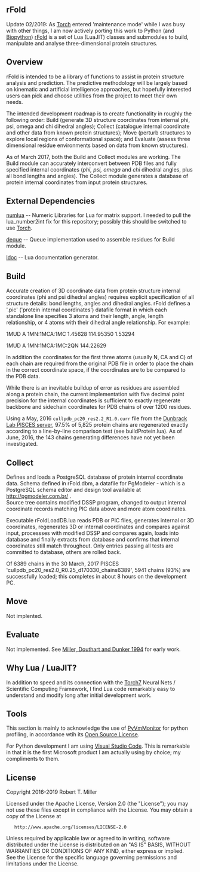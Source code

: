 ## rFold
Update 02/2019: As [Torch](https://github.com/torch/distro) entered 'maintenance mode' while I was busy with other things, I am now actively porting this work to Python (and [Biopython](https://biopython.org/))
[rFold](http://rob-miller.github.io/rFold/doc/topics/README.md.html) is a set of Lua (LuaJIT) classes and submodules to build, manipulate and analyse three-dimensional protein structures.

## Overview

rFold is intended to be a library of functions to assist in protein structure analysis and prediction.  The predictive methodology will be largely based on kinematic and artificial intelligence approaches, but hopefully interested users can pick and choose utilities from the project to meet their own needs.

The intended development roadmap is to create functionality in roughly the following order: Build (generate 3D structure coordinates from internal phi, psi, omega and chi dihedral angles); Collect (catalogue internal coordinate and other data from known protein structures); Move (perturb structures to explore local regions of conformational space); and Evaluate (assess three dimensional residue environments based on data from known structures).

As of March 2017, both the Build and Collect modules are working.  The Build module can accurately interconvert between PDB files and fully specified internal coordinates (_phi, psi, omega_ and _chi_ dihedral angles, plus all bond lengths and angles).  The Collect module generates a database of protein internal coordinates from input protein structures. 

## External Dependencies

[numlua](https://github.com/carvalho/numlua) -- Numeric Libraries for Lua for matrix support.  I needed to pull the lua_number2int fix for this repository; possibly this should be switched to use [Torch](http://torch.ch/).

[deque](https://github.com/catwell/cw-lua/tree/master/deque) -- Queue implementation used to assemble residues for Build module.

[ldoc](https://github.com/stevedonovan/LDoc) -- Lua documentation generator.

## Build

Accurate creation of 3D coordinate data from protein structure internal coordinates (phi and psi dihedral angles) requires explicit specification of all structure details: bond lengths, angles and dihedral angles.  rFold defines a '.pic' ('protein internal coordinates') datafile format in which each standalone line specifies 3 atoms and their length, angle, length relationship, or 4 atoms with their dihedral angle relationship.  For example:

1MUD A 1MN:1MCA:1MC   1.45628 114.95350   1.53294

1MUD A 1MN:1MCA:1MC:2QN 144.22629

In addition the coordinates for the first three atoms (usually N, CA and C) of each chain are required from the original PDB file in order to place the chain in the correct coordinate space, if the coordinates are to be compared to the PDB data.

While there is an inevitable buildup of error as residues are assembled along a protein chain, the current implementation with five decimal point precision for the internal coordinates is sufficient to exactly regenerate backbone and sidechain coordinates for PDB chains of over 1200 residues.

Using a May, 2016 `cullpdb_pc20_res2.2_R1.0.curr` file from the [Dunbrack Lab PISCES server](http://dunbrack.fccc.edu/PISCES.php), 97.5% of 5,825 protein chains are regenerated exactly according to a line-by-line comparison test (see buildProtein.lua).  As of June, 2016, the 143 chains generating differences have not yet been investigated.

## Collect

Defines and loads a PostgreSQL database of protein internal coordinate data.  Schema defined in rFold.dbm, a datafile for PgModeler - which is a PostgreSQL schema editor and design tool available at http://pgmodeler.com.br/ .   
Source tree contains modified DSSP program, changed to output internal coordinate records matching PIC data above and more atom coordinates.

Executable rFoldLoadDB.lua reads PDB or PIC files, generates internal or 3D coordinates, regenerates 3D or internal coordinates and compares against input, processses with modified DSSP and compares again, loads into database and finally extracts from database and confirms that internal coordinates still match throughout.  Only entries passing all tests are committed to database, others are rolled back.

Of 6389 chains in the 30 March, 2017 PISCES 'cullpdb_pc20_res2.0_R0.25_d170330_chains6389', 5941 chains (93%) are successfully loaded; this completes in about 8 hours on the development PC.

## Move

Not implented.

## Evaluate

Not implemented.  See [Miller, Douthart and Dunker 1994](https://books.google.com/books?id=VmFSNNm7k6cC&lpg=PA22&ots=kq7am9BPse&dq=miller%20douthart%20and%20dunker&pg=PA9) for early work.

## Why Lua / LuaJIT?

In addition to speed and its connection with the [Torch7](http://torch.ch/) Neural Nets / Scientific Computing Framework, I find Lua code remarkably easy to understand and modify long after initial development work.

## Tools

This section is mainly to acknowledge the use of [PyVmMonitor](http://www.pyvmmonitor.com/index.html) for python profiling, in accordance wtih its [Open Source License](http://www.pyvmmonitor.com/license.html).

For Python development I am using [Visual Studio Code](https://code.visualstudio.com/).  This is remarkable in that it is the first Microsoft product I am actually using by choice; my compliments to them.

## License

Copyright 2016-2019 Robert T. Miller

   Licensed under the Apache License, Version 2.0 (the "License");
   you may not use these files except in compliance with the License.
   You may obtain a copy of the License at

       http://www.apache.org/licenses/LICENSE-2.0

   Unless required by applicable law or agreed to in writing, software
   distributed under the License is distributed on an "AS IS" BASIS,
   WITHOUT WARRANTIES OR CONDITIONS OF ANY KIND, either express or implied.
   See the License for the specific language governing permissions and
   limitations under the License.

